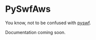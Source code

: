 # PySwfAws
You know, not to be confused with [pyswf](https://pypi.python.org/pypi/pyswf).

Documentation coming soon.